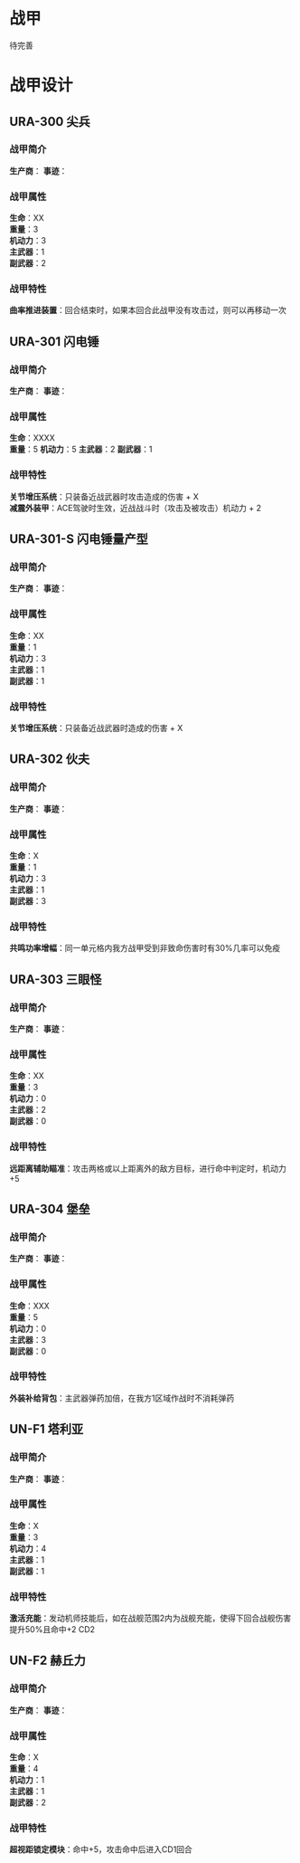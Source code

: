 
# 战甲
待完善
# 战甲设计
## URA-300 尖兵
### 战甲简介
**生产商**：
**事迹**：
### 战甲属性
**生命**：XX    
**重量**：3   
**机动力**：3  
**主武器**：1  
**副武器**：2      
### 战甲特性
**曲率推进装置**：回合结束时，如果本回合此战甲没有攻击过，则可以再移动一次

## URA-301 闪电锤
### 战甲简介
**生产商**：
**事迹**：
### 战甲属性
**生命**：XXXX   
**重量**：5 
**机动力**：5
**主武器**：2
**副武器**：1      
### 战甲特性
**关节增压系统**：只装备近战武器时攻击造成的伤害 + X  
**减震外装甲**：ACE驾驶时生效，近战战斗时（攻击及被攻击）机动力 + 2

## URA-301-S 闪电锤量产型
### 战甲简介
**生产商**：
**事迹**：
### 战甲属性
**生命**：XX  
**重量**：1     
**机动力**：3  
**主武器**：1  
**副武器**：1        
### 战甲特性
**关节增压系统**：只装备近战武器时造成的伤害 + X

## URA-302 伙夫
### 战甲简介
**生产商**：
**事迹**：
### 战甲属性
**生命**：X   
**重量**：1   
**机动力**：3  
**主武器**：1  
**副武器**：3      
### 战甲特性
**共鸣功率增幅**：同一单元格内我方战甲受到非致命伤害时有30%几率可以免疫

## URA-303 三眼怪
### 战甲简介
**生产商**： 
**事迹**： 
### 战甲属性
**生命**：XX   
**重量**：3   
**机动力**：0   
**主武器**：2   
**副武器**：0       
### 战甲特性
**远距离辅助瞄准**：攻击两格或以上距离外的敌方目标，进行命中判定时，机动力+5

## URA-304 堡垒
### 战甲简介
**生产商**：
**事迹**：
### 战甲属性
**生命**：XXX   
**重量**：5   
**机动力**：0  
**主武器**：3  
**副武器**：0        
### 战甲特性
**外装补给背包**：主武器弹药加倍，在我方1区域作战时不消耗弹药

## UN-F1 塔利亚
### 战甲简介
**生产商**：
**事迹**：
### 战甲属性
**生命**：X   
**重量**：3   
**机动力**：4  
**主武器**：1  
**副武器**：1        
### 战甲特性
**激活充能**：发动机师技能后，如在战舰范围2内为战舰充能，使得下回合战舰伤害提升50%且命中+2 CD2

## UN-F2 赫丘力
### 战甲简介
**生产商**：
**事迹**：
### 战甲属性
**生命**：X  
**重量**：4   
**机动力**：1  
**主武器**：1  
**副武器**：2        
### 战甲特性
**超视距锁定模块**：命中+5，攻击命中后进入CD1回合




